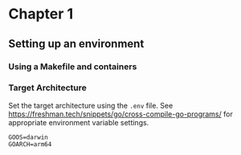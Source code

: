 # Chapter 1

## Setting up an environment

### Using a Makefile and containers

### Target Architecture

Set the target architecture using the `.env` file.
See https://freshman.tech/snippets/go/cross-compile-go-programs/ for appropriate environment variable settings. 

```
GOOS=darwin
GOARCH=arm64
```
